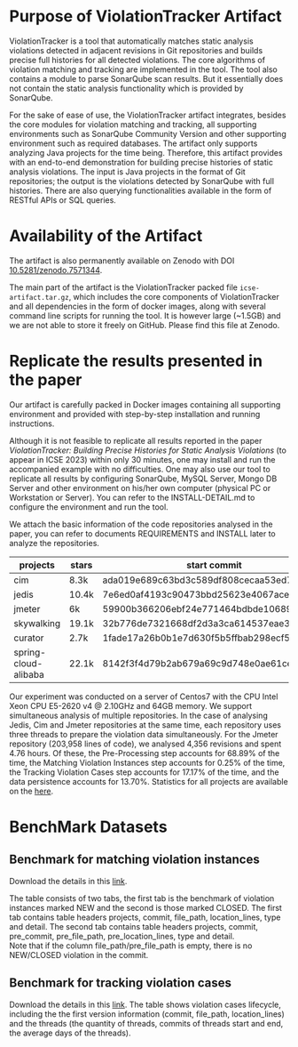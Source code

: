 # Purpose of ViolationTracker Artifact
ViolationTracker is a tool that automatically matches static analysis violations detected in adjacent revisions in Git repositories and builds precise full histories for all detected violations. The core algorithms of violation matching and tracking are implemented in the tool. The tool also contains a module to parse SonarQube scan results. But it essentially does not contain the static analysis functionality which is provided by SonarQube.

For the sake of ease of use, the ViolationTracker artifact integrates, besides the core modules for violation matching and tracking, all supporting environments such as SonarQube Community Version and other supporting environment such as required databases. The artifact only supports analyzing Java projects for the time being.
Therefore, this artifact provides with an end-to-end demonstration for building precise histories of static analysis violations. The input is Java projects in the format of Git repositories; the output is the violations detected by SonarQube with full histories. There are also querying functionalities available in the form of RESTful APIs or SQL queries. 

# Availability of the Artifact
The artifact is also permanently available on Zenodo with DOI [10.5281/zenodo.7571344](https://doi.org/10.5281/zenodo.7571344).

The main part of the artifact is the ViolationTracker packed file `icse-artifact.tar.gz`, which includes the core components of ViolationTracker and all dependencies in the form of docker images, along with several command line scripts for running the tool. It is however large (~1.5GB) and we are not able to store it freely on GitHub. Please find this file at Zenodo. 

# Replicate the results presented in the paper
Our artifact is carefully packed in Docker images containing all supporting environment and provided with step-by-step installation and running instructions. 

Although it is not feasible to replicate all results reported in the paper *ViolationTracker: Building Precise Histories for Static Analysis Violations* (to appear in ICSE 2023) within only 30 minutes, one may install and run the accompanied example with no difficulties. One may also use our tool to replicate all results by configuring SonarQube, MySQL Server, Mongo DB Server and other environment on his/her own computer (physical PC or Workstation or Server). You can refer to the INSTALL-DETAIL.md to configure the environment and run the tool. 

We attach the basic information of the code repositories analysed  in the paper, you can refer to documents REQUIREMENTS and INSTALL later to analyze the repositories.

|	projects	|	stars	|	start commit	|	address	|	branch	|	end commit	|
|-----------	|	-----------	|	-----------	|	-----------|	-----------	| -----------		|
|	cim	|	8.3k	|	ada019e689c63bd3c589df808cecaa53ed7ee3dd	|	https://github.com/crossoverJie/cim	|	master	|	6cff5a3feec06dc512112b5bcd85fae78f4fa505	|
|	jedis	|	10.4k	|	7e6ed0af4193c90473bbd25623e4067acea4115d	|	https://github.com/redis/jedis	|	master	|	31513d401aed1d2227e9388f178c3eaa39524832	|
|	jmeter	|	6k	|	59900b366206ebf24e771464bdbde1068930393a	|	https://github.com/apache/jmeter	|	master	|	5f0d39a2d6787840987e6c0ee9fdd2e7abc6db33	|
|	skywalking	|	19.1k	|	32b776de7321668df2d3a3ca614537eae33c40ad	|	https://github.com/apache/skywalking	|	master	|	1e117cf7191a3075fa160d72e6b6290339fbc714	|
|	curator	|	2.7k	|	1fade17a26b0b1e7d630f5b5ffbab298ecf5f1d6	|	https://github.com/apache/curator	|	master	|	5ca31e3520189fac3c0447e3083a76756a535723	|
|	spring-cloud-alibaba	|	22.1k	|	8142f3f4d79b2ab679a69c9d748e0ae61ce5934c	|	https://github.com/alibaba/spring-cloud-alibaba	|	2022.x	|	6f04a247fdc0789c9a635122e9738fd10941d45b	|


Our experiment was conducted on a server of Centos7 with the CPU Intel Xeon CPU E5-2620 v4 @ 2.10GHz and  64GB memory. We support simultaneous analysis of multiple repositories. In the case of analysing Jedis, Cim and Jmeter repositories at the same time, each repository uses three threads to prepare the violation data simultaneously. For the Jmeter repository (203,958 lines of code), we analysed 4,356 revisions and spent 4.76 hours. Of these, the Pre-Processing step accounts for 68.89\% of the time, the Matching Violation Instances step accounts for 0.25\% of the time, the Tracking Violation Cases step accounts for 17.17\% of the time, and the data persistence accounts for 13.70\%. Statistics for all projects are available on the  [here](https://github.com/FudanSELab/violationTracker/blob/master/resources/performance.jpg).

# BenchMark Datasets
## Benchmark for matching violation instances
Download the details in this [link](https://github.com/FudanSELab/violationTracker/blob/master/resources/Benchmark%20for%20matching%20violation%20instances.xlsx). 

The table consists of two tabs, the first tab is the benchmark of violation instances marked NEW and the second is those marked CLOSED.
The first tab contains table headers projects, commit, file_path, location_lines, type and detail.
The second tab contains table headers projects, commit, pre_commit, pre_file_path, pre_location_lines, type and detail.					
Note that if the column file_path/pre_file_path is empty, there is no NEW/CLOSED violation in the commit.


## Benchmark for tracking violation cases
Download the details in this [link](https://github.com/FudanSELab/violationTracker/blob/master/resources/Benchmark%20for%20Tracking%20violation%20cases.xlsx). 
The table shows violation cases lifecycle, including the the first version information (commit, file_path, location_lines) and the threads (the quantity of threads, commits of threads start and end, the average days of the threads).
